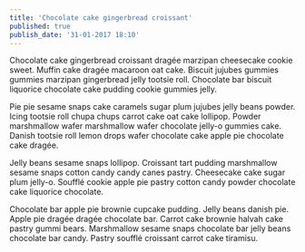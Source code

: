 ```yaml
---
title: 'Chocolate cake gingerbread croissant'
published: true
publish_date: '31-01-2017 18:10'
---
```


Chocolate cake gingerbread croissant dragée marzipan cheesecake cookie sweet. Muffin cake dragée macaroon oat cake. Biscuit jujubes gummies gummies marzipan gingerbread jelly tootsie roll. Chocolate bar biscuit liquorice chocolate cake pudding cookie gummies jelly.

Pie pie sesame snaps cake caramels sugar plum jujubes jelly beans powder. Icing tootsie roll chupa chups carrot cake oat cake lollipop. Powder marshmallow wafer marshmallow wafer chocolate jelly-o gummies cake. Danish tootsie roll lemon drops wafer chocolate cake apple pie chocolate cake dragée.

Jelly beans sesame snaps lollipop. Croissant tart pudding marshmallow sesame snaps cotton candy candy canes pastry. Cheesecake cake sugar plum jelly-o. Soufflé cookie apple pie pastry cotton candy powder chocolate cake liquorice chocolate.

Chocolate bar apple pie brownie cupcake pudding. Jelly beans danish pie. Apple pie dragée dragée chocolate bar.
Carrot cake brownie halvah cake pastry gummi bears. Marshmallow sesame snaps chocolate bar jelly beans chocolate bar candy. Pastry soufflé croissant carrot cake tiramisu.